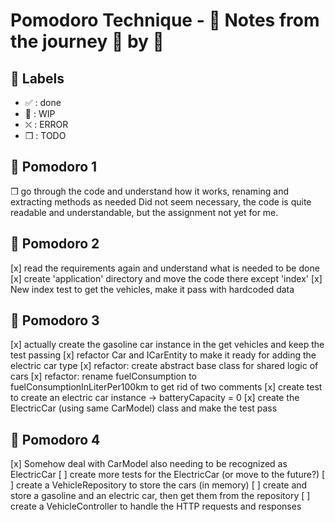 # Pomodoro Technique - :notebook: Notes from the journey :tomato: by :tomato:

## :bookmark: Labels

- ✅ : done
- 🚧 : WIP
- ⛌ : ERROR
- ❒ : TODO

## 🍅 Pomodoro 1

❒ go through the code and understand how it works, renaming and extracting methods as needed
Did not seem necessary, the code is quite readable and understandable, but the assignment not yet for me.

## 🍅 Pomodoro 2

[x] read the requirements again and understand what is needed to be done
[x] create 'application' directory and move the code there except 'index'
[x] New index test to get the vehicles, make it pass with hardcoded data

## 🍅 Pomodoro 3

[x] actually create the gasoline car instance in the get vehicles and keep the test passing
[x] refactor Car and ICarEntity to make it ready for adding the electric car type
[x] refactor: create abstract base class for shared logic of cars
[x] refactor: rename fuelConsumption to fuelConsumptionInLiterPer100km to get rid of two comments
[x] create test to create an electric car instance -> batteryCapacity = 0
[x] create the ElectricCar (using same CarModel) class and make the test pass

## 🍅 Pomodoro 4

[x] Somehow deal with CarModel also needing to be recognized as ElectricCar
[ ] create more tests for the ElectricCar (or move to the future?)
[ ] create a VehicleRepository to store the cars (in memory)
[ ] create and store a gasoline and an electric car, then get them from the repository
[ ] create a VehicleController to handle the HTTP requests and responses
